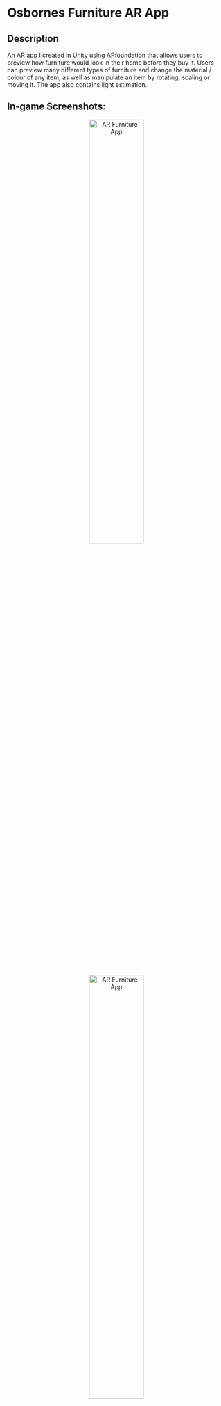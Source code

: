 <h1>Osbornes Furniture AR App</h1>

<h2>Description</h2>
An AR app I created in Unity using ARfoundation that allows users to preview how furniture would look in their home before they buy it. Users can preview many different types of furniture and change the material / colour of any item, as well as manipulate an item by rotating, scaling or moving it. The app also contains light estimation.

<br />

<h2>In-game Screenshots:</h2>

<p align="center">
<img src="https://imgpile.com/images/CS2Nel.jpg" height="50%" width="50%" alt="AR Furniture App"/>
<br />
<br />
<img src="https://imgpile.com/images/CS2723.jpg" height="50%" width="50%" alt="AR Furniture App"/>
<br />
<br />
<img src="https://imgpile.com/images/CS2R6i.jpg" height="50%" width="50%" alt="AR Furniture App"/>
<br />
<br />
<img src="https://imgpile.com/images/CS258F.jpg" height="80%" width="80%" alt="AR Furniture App"/>
<br />
<br />
 <img src="https://imgpile.com/images/CS2wCw.jpg" height="80%" width="80%" alt="AR Furniture App"/>
</p>

<!--
 ```diff
- text in red
+ text in green
! text in orange
# text in gray
@@ text in purple (and bold)@@
```
--!>

